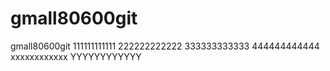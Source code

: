 # gmall80600git
gmall80600git
111111111111
222222222222
333333333333
444444444444
xxxxxxxxxxxx
YYYYYYYYYYYY